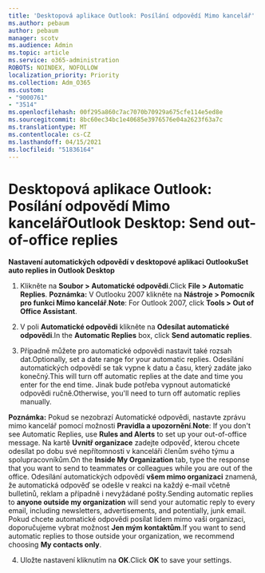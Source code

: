 ```yaml
---
title: 'Desktopová aplikace Outlook: Posílání odpovědí Mimo kancelář'
ms.author: pebaum
author: pebaum
manager: scotv
ms.audience: Admin
ms.topic: article
ms.service: o365-administration
ROBOTS: NOINDEX, NOFOLLOW
localization_priority: Priority
ms.collection: Adm_O365
ms.custom:
- "9000761"
- "3514"
ms.openlocfilehash: 00f295a860c7ac7070b70929a675cfe114e5ed8e
ms.sourcegitcommit: 8bc60ec34bc1e40685e3976576e04a2623f63a7c
ms.translationtype: MT
ms.contentlocale: cs-CZ
ms.lasthandoff: 04/15/2021
ms.locfileid: "51836164"
---
```

# <a name="outlook-desktop-send-out-of-office-replies"></a><span data-ttu-id="2eb7b-102">Desktopová aplikace Outlook: Posílání odpovědí Mimo kancelář</span><span class="sxs-lookup"><span data-stu-id="2eb7b-102">Outlook Desktop: Send out-of-office replies</span></span>

<span data-ttu-id="2eb7b-103">**Nastavení automatických odpovědí v desktopové aplikaci Outlooku**</span><span class="sxs-lookup"><span data-stu-id="2eb7b-103">**Set auto replies in Outlook Desktop**</span></span>

1. <span data-ttu-id="2eb7b-104">Klikněte na **Soubor > Automatické odpovědi**.</span><span class="sxs-lookup"><span data-stu-id="2eb7b-104">Click **File > Automatic Replies**.</span></span> <span data-ttu-id="2eb7b-105">**Poznámka:** V Outlooku 2007 klikněte na **Nástroje > Pomocník pro funkci Mimo kancelář**.</span><span class="sxs-lookup"><span data-stu-id="2eb7b-105">**Note**: For Outlook 2007, click **Tools > Out of Office Assistant**.</span></span>

2. <span data-ttu-id="2eb7b-106">V poli **Automatické odpovědi** klikněte na **Odesílat automatické odpovědi**.</span><span class="sxs-lookup"><span data-stu-id="2eb7b-106">In the **Automatic Replies** box, click **Send automatic replies**.</span></span>

3. <span data-ttu-id="2eb7b-107">Případně můžete pro automatické odpovědi nastavit také rozsah dat.</span><span class="sxs-lookup"><span data-stu-id="2eb7b-107">Optionally, set a date range for your automatic replies.</span></span> <span data-ttu-id="2eb7b-108">Odesílání automatických odpovědí se tak vypne k datu a času, který zadáte jako konečný.</span><span class="sxs-lookup"><span data-stu-id="2eb7b-108">This will turn off automatic replies at the date and time you enter for the end time.</span></span> <span data-ttu-id="2eb7b-109">Jinak bude potřeba vypnout automatické odpovědi ručně.</span><span class="sxs-lookup"><span data-stu-id="2eb7b-109">Otherwise, you'll need to turn off automatic replies manually.</span></span>

<span data-ttu-id="2eb7b-110">**Poznámka:** Pokud se nezobrazí Automatické odpovědi, nastavte zprávu mimo kancelář pomocí možnosti **Pravidla a upozornění**.</span><span class="sxs-lookup"><span data-stu-id="2eb7b-110">**Note**: If you don't see Automatic Replies, use **Rules and Alerts** to set up your out-of-office message.</span></span> <span data-ttu-id="2eb7b-111">Na kartě **Uvnitř organizace** zadejte odpověď, kterou chcete odesílat po dobu své nepřítomnosti v kanceláři členům svého týmu a spolupracovníkům.</span><span class="sxs-lookup"><span data-stu-id="2eb7b-111">On the **Inside My Organization** tab, type the response that you want to send to teammates or colleagues while you are out of the office.</span></span> <span data-ttu-id="2eb7b-112">Odesílání automatických odpovědí **všem mimo organizaci** znamená, že automatická odpověď se odešle v reakci na každý e-mail včetně bulletinů, reklam a případně i nevyžádané pošty.</span><span class="sxs-lookup"><span data-stu-id="2eb7b-112">Sending automatic replies to **anyone outside my organization** will send your automatic reply to every email, including newsletters, advertisements, and potentially, junk email.</span></span> <span data-ttu-id="2eb7b-113">Pokud chcete automatické odpovědi posílat lidem mimo vaši organizaci, doporučujeme vybrat možnost **Jen mým kontaktům**.</span><span class="sxs-lookup"><span data-stu-id="2eb7b-113">If you want to send automatic replies to those outside your organization, we recommend choosing **My contacts only**.</span></span>

4. <span data-ttu-id="2eb7b-114">Uložte nastavení kliknutím na **OK**.</span><span class="sxs-lookup"><span data-stu-id="2eb7b-114">Click **OK** to save your settings.</span></span>
